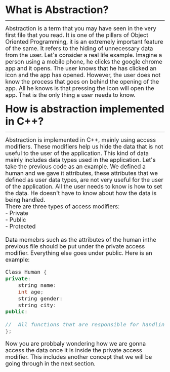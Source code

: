 <b> <font size="6"> What is Abstraction? </b></font>

---

<font size = "4"> 
Abstraction is a term that you may have seen in the very first file that you read. It is one of the pillars of Object Oriented Programming, it is an extremely important feature of the same. It refers to the hiding of unnecessary data from the user. Let's consider a real life example. Imagine a person using a mobile phone, he clicks the google chrome app and it opens. The user knows that he has clicked an icon and the app has opened. However, the user does not know the process that goes on behind the opening of the app. All he knows is that pressing the icon will open the app. That is the only thing a user needs to know. 
</font>

<b> <font size="6"> How is abstraction implemented in C++? </b></font>

---

<font size = "4">
Abstraction is implemented in C++, mainly using access modifiers.
These modifiers help us hide the data that is not useful to the user of the application. This kind of data mainly includes data types used in the application. Let's take the previous code as an example. We defined a human and we gave it attributes, these attributes that we defined as user data types, are not very useful for the user of the application. All the user needs to know is how to set the data. He doesn't have to know about how the data is being handled. 
<br>
There are three types of access modifiers:<br>
- Private <br>
- Public<br>
- Protected 
  <br>
  <br>
Data memebrs such as the attributes of the human inthe previous file should be put under the private access modifier. Everything else goes under public. Here is an example:
<br>

```c++
Class Human {
private:
    string name:
    int age;
    string gender:
    string city:
public:

//  All functions that are responsible for handling the data are put here
};
```

Now you are probbaly wondering how we are gonna access the data once it is inside the private access modifier. This includes another concept that we will be going through in the next section.

</font>
